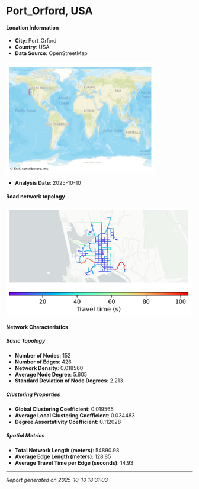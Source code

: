 # Port_Orford, USA

#### Location Information

- **City**: Port_Orford
- **Country**: USA
- **Data Source**: OpenStreetMap
<img src="Port_Orford_location.png" alt="Port_Orford Location Map" width="400" />

- **Analysis Date**: 2025-10-10

#### Road network topology

<img src="Port_Orford_network_map.png" alt="Port_Orford Road Network Map" width="500"/>

#### Network Characteristics

##### Basic Topology

- **Number of Nodes**: 152
- **Number of Edges**: 426
- **Network Density**: 0.018560
- **Average Node Degree**: 5.605
- **Standard Deviation of Node Degrees**: 2.213

##### Clustering Properties

- **Global Clustering Coefficient**: 0.019565
- **Average Local Clustering Coefficient**: 0.034483
- **Degree Assortativity Coefficient**: 0.112028

##### Spatial Metrics

- **Total Network Length (meters)**: 54890.98
- **Average Edge Length (meters)**: 128.85
- **Average Travel Time per Edge (seconds)**: 14.93

---
*Report generated on 2025-10-10 18:31:03*
